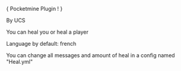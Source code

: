 { Pocketmine Plugin ! }

By UCS

You can heal you or heal a player

Language by default: french

You can change all messages and amount of heal in a config named "Heal.yml"
